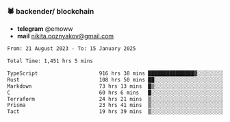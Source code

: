 ### 🕷 backender/ blockchain
- **telegram** @emoww
- **mail** nikita.poznyakov@gmail.com

<!--START_SECTION:waka-->

```txt
From: 21 August 2023 - To: 15 January 2025

Total Time: 1,451 hrs 5 mins

TypeScript                    916 hrs 38 mins ███████████████▓░░░░░░░░░   62.94 %
Rust                          108 hrs 50 mins ██░░░░░░░░░░░░░░░░░░░░░░░   07.47 %
Markdown                      73 hrs 13 mins  █▒░░░░░░░░░░░░░░░░░░░░░░░   05.03 %
C                             60 hrs 6 mins   █░░░░░░░░░░░░░░░░░░░░░░░░   04.13 %
Terraform                     24 hrs 21 mins  ▒░░░░░░░░░░░░░░░░░░░░░░░░   01.67 %
Prisma                        23 hrs 41 mins  ▒░░░░░░░░░░░░░░░░░░░░░░░░   01.63 %
Tact                          19 hrs 39 mins  ▒░░░░░░░░░░░░░░░░░░░░░░░░   01.35 %
```

<!--END_SECTION:waka-->




